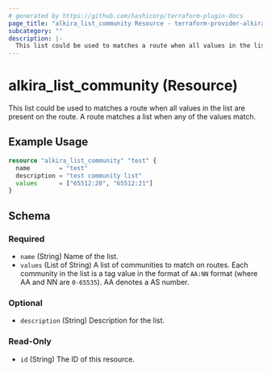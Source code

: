 ```yaml
---
# generated by https://github.com/hashicorp/terraform-plugin-docs
page_title: "alkira_list_community Resource - terraform-provider-alkira"
subcategory: ""
description: |-
  This list could be used to matches a route when all values in the list are present on the route. A route matches a list when any of the values match.
---
```


# alkira_list_community (Resource)

This list could be used to matches a route when all values in the list are present on the route. A route matches a list when any of the values match.

## Example Usage

```terraform
resource "alkira_list_community" "test" {
  name        = "test"
  description = "test community list"
  values      = ["65512:20", "65512:21"]
}
```

<!-- schema generated by tfplugindocs -->
## Schema

### Required

- `name` (String) Name of the list.
- `values` (List of String) A list of communities to match on routes. Each community in the list is a tag value in the format of `AA:NN` format (where AA and NN are `0-65535`). AA denotes a AS number.

### Optional

- `description` (String) Description for the list.

### Read-Only

- `id` (String) The ID of this resource.


